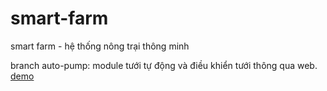 # smart-farm
smart farm - hệ thống nông trại thông minh 

branch auto-pump: module tưới tự động và điều khiển tưới thông qua web. [demo](https://youtu.be/x4qbx9j4Vtg)


